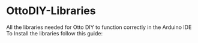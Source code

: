 # OttoDIY-Libraries
All the libraries needed for Otto DIY to function correctly in the Arduino IDE
To Install the libraries follow this guide:
